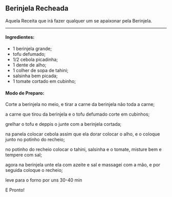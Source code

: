 ## Berinjela Recheada

Aquela Receita que irá fazer qualquer um se apaixonar pela Berinjela.

_____



#### Ingredientes:

- 1 berinjela grande;
- tofu defumado;
- 1/2 cebola picadinha;
- 1 dente de alho;
- 1 colher de sopa de tahini;
- salsinha bem picada;
- 1 tomate cortado em cubinho;

#### Modo de Preparo:

Corte a berinjela no meio, e tirar a carne da berinjela não toda a carne;

a carne que tirou da berinjela e o tofu defumado corte em cubinhos;

grelhar o tofu e deppis o junte com a berinjela cortada;

na panela colocar cebola assim que ela dorar colocar o alho, e o coloque junto no potinho do recheio;

no potinho do recheio colocar o tahini, salsinha e o tomate, misture bem e tempere com sal;

agora na berinjela unte ela com azeite e sal e massagei com a mão, e por seguida coloque o recheio;

leve para o forno por uns 30-40 min

E Pronto!